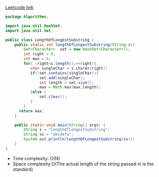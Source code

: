 [Leetcode link](https://leetcode.cn/problems/longest-substring-without-repeating-characters/)

```java
package Algorithms;

import java.util.HashSet;
import java.util.Set;

public class LengthOfLongestSubstring {
    public static int lengthOfLongestSubstring(String s){
        Set<Character>  set = new HashSet<Character>();
        int right = 0;
        int max = 0;
        for( ;right<s.length();++right){
           char singleChar = s.charAt(right);
           if(!set.contains(singleChar)){
               set.add(singleChar);
               int length = set.size();
               max = Math.max(max,length);
           }else {
               set.clear();
           }
        }
      return max;
    }

    public static void main(String[] args) {
        String s = "lengthOfLongestSubstring";
        String ss = "abcdefa";
        System.out.println(lengthOfLongestSubstring(ss));
    }
}

```
* Time complexity: O(N)
* Space complexity:O(The actual length of the string passed in is the standard)
